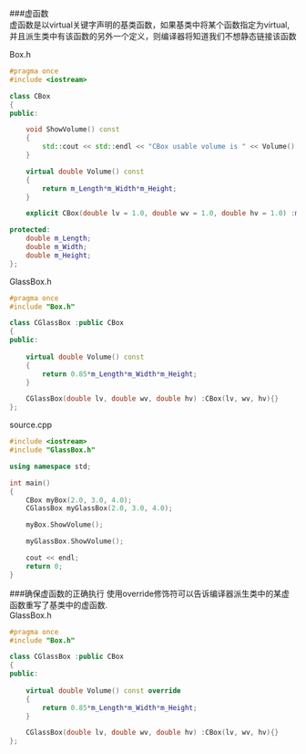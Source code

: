 ###虚函数   
虚函数是以virtual关键字声明的基类函数，如果基类中将某个函数指定为virtual,并且派生类中有该函数的另外一个定义，则编译器将知道我们不想静态链接该函数

Box.h
```cpp
#pragma once
#include <iostream>

class CBox
{
public:

	void ShowVolume() const
	{
		std::cout << std::endl << "CBox usable volume is " << Volume();
	}

	virtual double Volume() const
	{
		return m_Length*m_Width*m_Height;
	}

	explicit CBox(double lv = 1.0, double wv = 1.0, double hv = 1.0) :m_Length(lv), m_Width(wv), m_Height(hv){}

protected:
	double m_Length;
	double m_Width;
	double m_Height;
};
```
GlassBox.h
```cpp
#pragma once
#include "Box.h"

class CGlassBox :public CBox
{
public:
	
	virtual double Volume() const
	{
		return 0.85*m_Length*m_Width*m_Height;
	}

	CGlassBox(double lv, double wv, double hv) :CBox(lv, wv, hv){}
};
```
source.cpp
```cpp
#include <iostream>
#include "GlassBox.h"

using namespace std;

int main()
{
	CBox myBox(2.0, 3.0, 4.0);
	CGlassBox myGlassBox(2.0, 3.0, 4.0);

	myBox.ShowVolume();

	myGlassBox.ShowVolume();

	cout << endl;
	return 0;
}
```
###确保虚函数的正确执行
使用override修饰符可以告诉编译器派生类中的某虚函数重写了基类中的虚函数.		
GlassBox.h
```cpp
#pragma once
#include "Box.h"

class CGlassBox :public CBox
{
public:
	
	virtual double Volume() const override
	{
		return 0.85*m_Length*m_Width*m_Height;
	}

	CGlassBox(double lv, double wv, double hv) :CBox(lv, wv, hv){}
};
```
